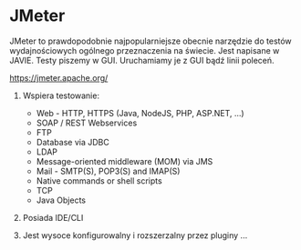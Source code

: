 # JMeter

JMeter to prawdopodobnie najpopularniejsze obecnie narzędzie do testów wydajnościowych ogólnego przeznaczenia na świecie.
Jest napisane w JAVIE. Testy piszemy w GUI. Uruchamiamy je z GUI bądź linii poleceń.

https://jmeter.apache.org/

1. Wspiera testowanie:
    - Web - HTTP, HTTPS (Java, NodeJS, PHP, ASP.NET, …)
    - SOAP / REST Webservices
    - FTP
    - Database via JDBC
    - LDAP
    - Message-oriented middleware (MOM) via JMS
    - Mail - SMTP(S), POP3(S) and IMAP(S)
    - Native commands or shell scripts
    - TCP
    - Java Objects

2. Posiada IDE/CLI
3. Jest wysoce konfigurowalny i rozszerzalny przez pluginy
...